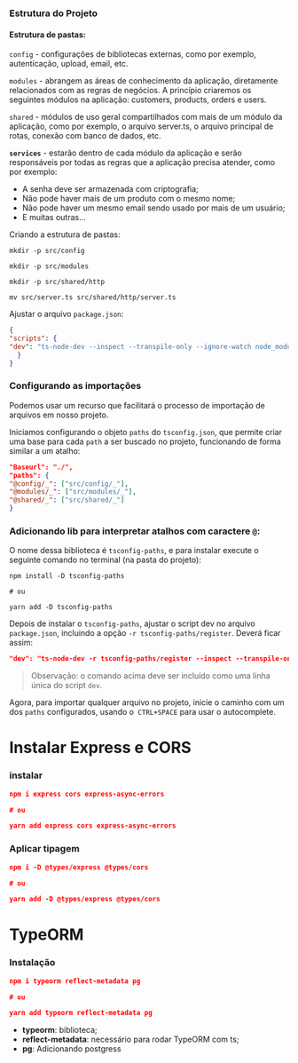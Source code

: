 ### Estrutura do Projeto

#### Estrutura de pastas:

`config` - configurações de bibliotecas externas, como por exemplo, autenticação, upload, email, etc.

`modules` - abrangem as áreas de conhecimento da aplicação, diretamente relacionados com as regras de negócios. A princípio criaremos os seguintes módulos na aplicação: customers, products, orders e users.

`shared` - módulos de uso geral compartilhados com mais de um módulo da aplicação, como por exemplo, o arquivo server.ts, o arquivo principal de rotas, conexão com banco de dados, etc.

**`services`** - estarão dentro de cada módulo da aplicação e serão responsáveis por todas as regras que a aplicação precisa atender, como por exemplo:

- A senha deve ser armazenada com criptografia;
- Não pode haver mais de um produto com o mesmo nome;
- Não pode haver um mesmo email sendo usado por mais de um usuário;
- E muitas outras...

Criando a estrutura de pastas:

```shell
mkdir -p src/config

mkdir -p src/modules

mkdir -p src/shared/http

mv src/server.ts src/shared/http/server.ts
```

Ajustar o arquivo `package.json`:

```JSON
{
"scripts": {
"dev": "ts-node-dev --inspect --transpile-only --ignore-watch node_modules src/shared/http/server.ts"
  }
}
```

### Configurando as importações

Podemos usar um recurso que facilitará o processo de importação de arquivos em nosso projeto.

Iniciamos configurando o objeto `paths` do `tsconfig.json`, que permite criar uma base para cada `path` a ser buscado no projeto, funcionando de forma similar a um atalho:

```JSON
"Baseurl": "./",
"paths": {
"@config/_": ["src/config/_"],
"@modules/_": ["src/modules/_"],
"@shared/_": ["src/shared/_"]
}
```

### Adicionando lib para interpretar atalhos com caractere `@`:

O nome dessa biblioteca é `tsconfig-paths`, e para instalar execute o seguinte comando no terminal (na pasta do projeto):

```shell
npm install -D tsconfig-paths

# ou

yarn add -D tsconfig-paths
```

Depois de instalar o `tsconfig-paths`, ajustar o script dev no arquivo `package.json`, incluindo a opção `-r tsconfig-paths/register`. Deverá ficar assim:

```JSON
"dev": "ts-node-dev -r tsconfig-paths/register --inspect --transpile-only --ignore-watch node_modules src/shared/http/server.ts"
```

> Observação: o comando acima deve ser incluído como uma linha única do script `dev`.

Agora, para importar qualquer arquivo no projeto, inicie o caminho com um dos `paths` configurados, usando o` CTRL+SPACE` para usar o autocomplete.

# Instalar Express e CORS

### instalar

```JSON
npm i express cors express-async-errors

# ou

yarn add express cors express-async-errors
```

### Aplicar tipagem

```JSON
npm i -D @types/express @types/cors

# ou

yarn add -D @types/express @types/cors
```

# TypeORM

### Instalação

```JSON
npm i typeorm reflect-metadata pg

# ou

yarn add typeorm reflect-metadata pg
```

- **typeorm**: biblioteca;
- **reflect-metadata**: necessário para rodar TypeORM com ts;
- **pg**: Adicionando postgress
